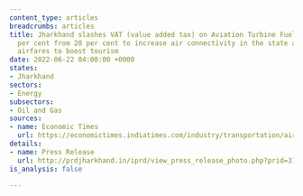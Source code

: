 ```yaml
---
content_type: articles
breadcrumbs: articles
title: Jharkhand slashes VAT (value added tax) on Aviation Turbine Fuel (ATF) to 4
  per cent from 20 per cent to increase air connectivity in the state and bring down
  airfares to boost tourism
date: 2022-06-22 04:00:00 +0000
states:
- Jharkhand
sectors:
- Energy
subsectors:
- Oil and Gas
sources:
- name: Economic Times
  url: https://economictimes.indiatimes.com/industry/transportation/airlines-/-aviation/jharkhand-government-slashes-vat-on-jet-fuel-to-4-from-a-20-high/articleshow/92237726.cms
details:
- name: Press Release
  url: http://prdjharkhand.in/iprd/view_press_release_photo.php?prid=31060
is_analysis: false

---
```

